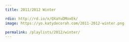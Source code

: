 ```yaml
---
title: 2011/2012 Winter

rdio: http://rd.io/x/QXaYuDMoxEk/
image: https://yo.katydecorah.com/2011-2012-winter.png

permalink: /playlists/2012/winter/
---
```

